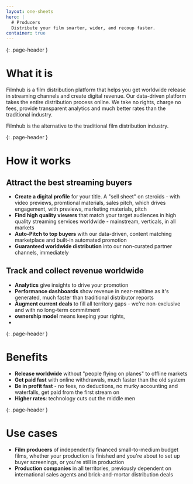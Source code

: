 ```yaml
---
layout: one-sheets
hero: |
  # Producers
  Distribute your film smarter, wider, and recoup faster.
container: true
---
```

{: .page-header }
# What it is

Filmhub is a film distribution platform that helps you get worldwide release in streaming channels and create digital revenue. Our data-driven platform takes the entire distribution process online. We take no rights, charge no fees, provide transparent analytics and much better rates than the traditional industry.

Filmhub is the alternative to the traditional film distribution industry.

{: .page-header }
# How it works

## Attract the best streaming buyers

* **Create a digital profile** for your title. A "sell sheet" on steroids - with video previews, promtional materials, sales pitch,  which drives engagement, with previews, marketing materials, pitch
* **Find high quality viewers** that match your target audiences in high quality streaming services worldwide - mainstream, verticals, in all markets
* **Auto-Pitch to top buyers** with our data-driven, content matching marketplace and built-in automated promotion
* **Guaranteed worldwide distribution** into our non-curated partner channels, immediately

## Track and collect revenue worldwide

* **Analytics** give insights to drive your promotion
* **Performance dashboards** show revenue in near-realtime as it's generated, much faster than traditional distributor reports
* **Augment current deals** to fill all territory gaps - we're non-exclusive and with no long-term commitment
* **ownership model** means keeping your rights,
*

{: .page-header }
# Benefits

* **Release worldwide** without "people flying on planes" to offline markets
* **Get paid fast** with online withdrawals, much faster than the old system
* **Be in profit fast** - no fees, no deductions, no murky accounting and waterfalls, get paid from the first stream on
* **Higher rates**: technology cuts out the middle men

{: .page-header }
# Use cases

* **Film producers** of independently financed small-to-medium budget films, whether your production is finished and you're about to set up buyer screenings, or you're still in production
* **Production companies** in all territories, previously dependent on international sales agents and brick-and-mortar distribution deals
